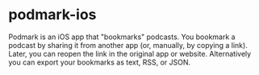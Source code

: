 # podmark-ios

Podmark is an iOS app that "bookmarks" podcasts. You bookmark a podcast by sharing it from another app (or, manually, by copying a link). Later, you can reopen the link in the original app or website. Alternatively you can export your bookmarks as text, RSS, or JSON.
